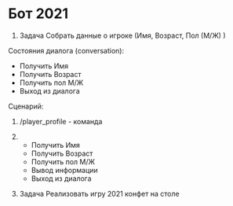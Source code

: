 # Бот 2021


1. Задача
Собрать данные о игроке (Имя, Возраст, Пол (М/Ж) )

Состояния диалога (conversation):
- Получить Имя
- Получить Возраст
- Получить пол М/Ж
- Выход из диалога

Сценарий:
1. /player_profile  - команда
2. - Получить Имя
    - Получить Возраст
    - Получить пол М/Ж
    - Вывод информации
    - Выход из диалога


2. Задача
Реализовать игру 2021 конфет на столе

